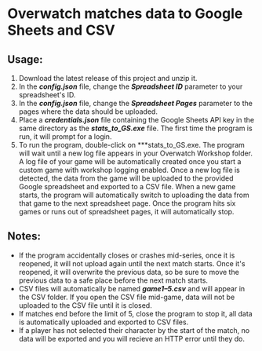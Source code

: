 # Overwatch matches data to Google Sheets and CSV

## Usage:

1. Download the latest release of this project and unzip it.
2. In the ***config.json*** file, change the ***Spreadsheet ID*** parameter to your spreadsheet's ID.
3. In the ***config.json*** file, change the ***Spreadsheet Pages*** parameter to the pages where the data should be uploaded.
4. Place a ***credentials.json*** file containing the Google Sheets API key in the same directory as the ***stats_to_GS.exe*** file. The first time the program is run, it will prompt for a login.
5. To run the program, double-click on ***stats_to_GS.exe. The program will wait until a new log file appears in your Overwatch Workshop folder. A log file of your game will be automatically created once you start a custom game with workshop logging enabled. Once a new log file is detected, the data from the game will be uploaded to the provided Google spreadsheet and exported to a CSV file. When a new game starts, the program will automatically switch to uploading the data from that game to the next spreadsheet page. Once the program hits six games or runs out of spreadsheet pages, it will automatically stop.

## Notes:
- If the program accidentally closes or crashes mid-series, once it is reopened, it will not upload again until the next match starts. Once it's reopened, it will overwrite the previous data, so be sure to move the previous data to a safe place before the next match starts.
- CSV files will automatically be named ***game1–5.csv*** and will appear in the CSV folder. If you open the CSV file mid-game, data will not be uploaded to the CSV file until it is closed.
- If matches end before the limit of 5, close the program to stop it, all data is automatically uploaded and exported to CSV files.
- If a player has not selected their character by the start of the match, no data will be exported and you will recieve an HTTP error until they do.
